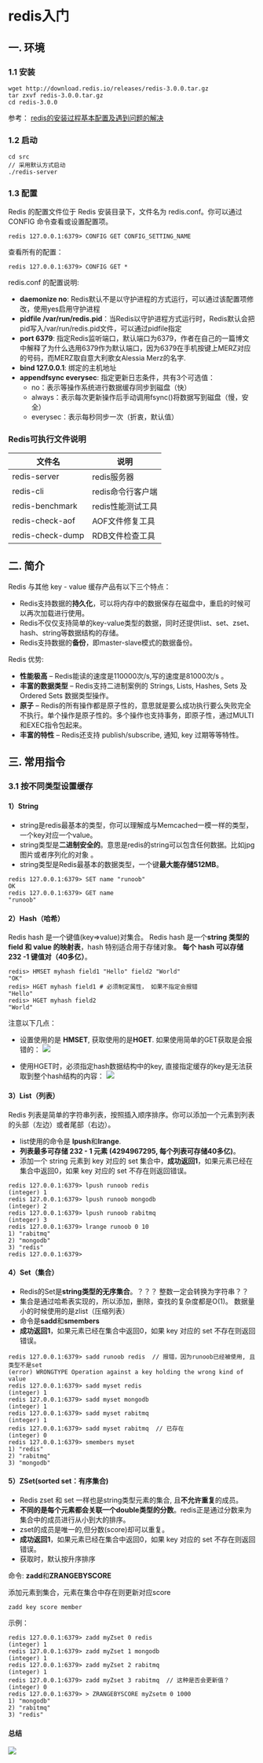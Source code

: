 # redis入门
## 一. 环境
### 1.1 安装

```<<linux>>
wget http://download.redis.io/releases/redis-3.0.0.tar.gz
tar zxvf redis-3.0.0.tar.gz
cd redis-3.0.0
```

参考： [redis的安装过程基本配置及遇到问题的解决](http://www.cnblogs.com/HKUI/p/4439575.html)

### 1.2 启动

```<linux>
cd src
// 采用默认方式启动
./redis-server 
```

### 1.3 配置
Redis 的配置文件位于 Redis 安装目录下，文件名为 redis.conf。你可以通过 CONFIG 命令查看或设置配置项。

```<shell>
redis 127.0.0.1:6379> CONFIG GET CONFIG_SETTING_NAME
```

查看所有的配置：

```<shell>
redis 127.0.0.1:6379> CONFIG GET *
```

redis.conf 的配置说明:

- **daemonize no**: Redis默认不是以守护进程的方式运行，可以通过该配置项修改，使用yes启用守护进程
- **pidfile /var/run/redis.pid**：当Redis以守护进程方式运行时，Redis默认会把pid写入/var/run/redis.pid文件，可以通过pidfile指定
- **port 6379**: 指定Redis监听端口，默认端口为6379，作者在自己的一篇博文中解释了为什么选用6379作为默认端口，因为6379在手机按键上MERZ对应的号码，而MERZ取自意大利歌女Alessia Merz的名字.
- **bind 127.0.0.1**: 绑定的主机地址
- **appendfsync everysec**: 指定更新日志条件，共有3个可选值： 
    - no：表示等操作系统进行数据缓存同步到磁盘（快） 
    - always：表示每次更新操作后手动调用fsync()将数据写到磁盘（慢，安全） 
    - everysec：表示每秒同步一次（折衷，默认值）

### Redis可执行文件说明

| 文件名| 说明 |
| --- | --- |
| redis-server | redis服务器| 
| redis-cli | redis命令行客户端 |
|redis-benchmark | redis性能测试工具 |
| redis-check-aof | AOF文件修复工具 |
|redis-check-dump | RDB文件检查工具| 


## 二. 简介
Redis 与其他 key - value 缓存产品有以下三个特点：

- Redis支持数据的**持久化**，可以将内存中的数据保存在磁盘中，重启的时候可以再次加载进行使用。
- Redis不仅仅支持简单的key-value类型的数据，同时还提供list、set、zset、hash、string等数据结构的存储。
- Redis支持数据的**备份**，即master-slave模式的数据备份。


Redis 优势:

- **性能极高** – Redis能读的速度是110000次/s,写的速度是81000次/s 。
- **丰富的数据类型** – Redis支持二进制案例的 Strings, Lists, Hashes, Sets 及 Ordered Sets 数据类型操作。
- **原子** – Redis的所有操作都是原子性的，意思就是要么成功执行要么失败完全不执行。单个操作是原子性的。多个操作也支持事务，即原子性，通过MULTI和EXEC指令包起来。
- **丰富的特性** – Redis还支持 publish/subscribe, 通知, key 过期等等特性。



## 三. 常用指令
### 3.1 按不同类型设置缓存
#### 1）String

- string是redis最基本的类型，你可以理解成与Memcached一模一样的类型，一个key对应一个value。
- string类型是**二进制安全的**。意思是redis的string可以包含任何数据。比如jpg图片或者序列化的对象 。
- string类型是Redis最基本的数据类型，一个键**最大能存储512MB**。

```<shell>
redis 127.0.0.1:6379> SET name "runoob"
OK
redis 127.0.0.1:6379> GET name
"runoob"
```

#### 2）Hash（哈希）
Redis hash 是一个键值(key=>value)对集合。 Redis hash 是一个**string 类型的 field 和 value 的映射表**，hash 特别适合用于存储对象。 **每个 hash 可以存储 232 -1 键值对（40多亿）**。

```<shell>
redis> HMSET myhash field1 "Hello" field2 "World"
"OK"
redis> HGET myhash field1 # 必须制定属性， 如果不指定会报错
"Hello"
redis> HGET myhash field2
"World"
```

注意以下几点：

- 设置使用的是 **HMSET**, 获取使用的是**HGET**. 如果使用简单的GET获取是会报错的：
![](../images/15284225920072.jpg)

- 使用HGET时，必须指定hash数据结构中的key, 直接指定缓存的key是无法获取到整个hash结构的内容：
![](../images/15284227665639.jpg)


#### 3）List（列表）
Redis 列表是简单的字符串列表，按照插入顺序排序。你可以添加一个元素到列表的头部（左边）或者尾部（右边）。 

- list使用的命令是 **lpush**和**lrange**.
- **列表最多可存储 232 - 1 元素 (4294967295, 每个列表可存储40多亿)**。
- 添加一个 string 元素到 key 对应的 set 集合中，**成功返回1**，如果元素已经在集合中返回0，如果 key 对应的 set 不存在则返回错误。


```<shell>
redis 127.0.0.1:6379> lpush runoob redis
(integer) 1
redis 127.0.0.1:6379> lpush runoob mongodb
(integer) 2
redis 127.0.0.1:6379> lpush runoob rabitmq
(integer) 3
redis 127.0.0.1:6379> lrange runoob 0 10
1) "rabitmq"
2) "mongodb"
3) "redis"
redis 127.0.0.1:6379>
```

#### 4）Set（集合）
- Redis的Set是**string类型的无序集合**。？？？ 整数一定会转换为字符串？？
- 集合是通过哈希表实现的，所以添加，删除，查找的复杂度都是O(1)。 数据量小的时候使用的是zlist（压缩列表）
- 命令是**sadd**和**smembers**
- **成功返回1**，如果元素已经在集合中返回0，如果 key 对应的 set 不存在则返回错误。

```<shell>
redis 127.0.0.1:6379> sadd runoob redis  // 报错，因为runoob已经被使用, 且类型不是set
(error) WRONGTYPE Operation against a key holding the wrong kind of value
redis 127.0.0.1:6379> sadd myset redis
(integer) 1
redis 127.0.0.1:6379> sadd myset mongodb
(integer) 1
redis 127.0.0.1:6379> sadd myset rabitmq
(integer) 1
redis 127.0.0.1:6379> sadd myset rabitmq  // 已存在
(integer) 0
redis 127.0.0.1:6379> smembers myset
1) "redis"
2) "rabitmq"
3) "mongodb"
```

#### 5）ZSet(sorted set：有序集合)
- Redis zset 和 set 一样也是string类型元素的集合, 且**不允许重复**的成员。
- **不同的是每个元素都会关联一个double类型的分数**。redis正是通过分数来为集合中的成员进行从小到大的排序。
- zset的成员是唯一的,但分数(score)却可以重复。
- **成功返回1**，如果元素已经在集合中返回0，如果 key 对应的 set 不存在则返回错误。
- 获取时，默认按升序排序

命令: **zadd**和**ZRANGEBYSCORE**

添加元素到集合，元素在集合中存在则更新对应score

```
zadd key score member 
```

示例：

```<shell>
redis 127.0.0.1:6379> zadd myZset 0 redis
(integer) 1
redis 127.0.0.1:6379> zadd myZset 1 mongodb
(integer) 1
redis 127.0.0.1:6379> zadd myZset 2 rabitmq
(integer) 1
redis 127.0.0.1:6379> zadd myZset 3 rabitmq  // 这种是否会更新值？
(integer) 0
redis 127.0.0.1:6379> > ZRANGEBYSCORE myZsetm 0 1000
1) "mongodb"
2) "rabitmq"
3) "redis"
```

#### 总结
![](../images/15284245294604.jpg)




